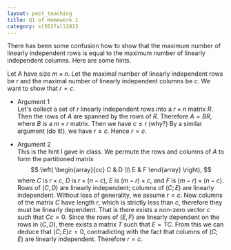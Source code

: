 ```yaml
---
layout: post_teaching
title: Q1 of Homework 1
category: st552fall2013
---
```


There has been some confusion how to show that the maximum number of linearly independent rows is equal to the maximum number of linearly independent columns. Here are some hints. 

Let $A$ have size $m \times n$. Let the maximal number of linearly independent rows be $r$ and the maximal number of linearly independent columns be $c$. We want to show that $r=c$.

* Argument 1  
 Let's collect a set of $r$ linearly independent rows into a $r \times n$ matrix $R$. Then the rows of $A$ are spanned by the rows of $R$. Therefore $A = BR$, where $B$ is a $m \times r$ matrix. Then we have $c \le r$ (why?) By a similar argument (do it!), we have $r \le c$. Hence $r=c$.

* Argument 2  
This is the hint I gave in class. We permute the rows and columns of $A$ to form the partitioned matrix  
$$
\left( \begin{array}{cc}
C & D \\\
E & F
\end{array} \right), 
$$
where $C$ is $r \times c$, $D$ is $r \times (n-c)$, $E$ is $(m-r) \times c$, and $F$ is $(m-r) \times (n-c)$. Rows of $(C, D)$ are linearly independent; columns of $(C; E)$ are linearly independent. Without loss of generality, we assume $r < c$. Now columns of the matrix $C$ have length $r$, which is strictly less than $c$, therefore they must be linearly dependent. That is there exists a non-zero vector $c$ such that $C c = 0$. Since the rows of $(E, F)$ are linearly dependent on the rows in $(C, D)$, there exists a matrix $T$ such that $E = TC$. From this we can deduce that $(C; E) c = 0$, contradicting with the fact that columns of $(C; E)$ are linearly independent. Therefore $r=c$.



